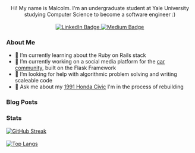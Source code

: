 <div id="intro" align="center">
  Hi! My name is Malcolm. I'm an undergraduate student at Yale University studying Computer Science to become a software engineer :)
  <br><br>
  <div id="badges">
    <a href="https://www.linkedin.com/in/malcolm-keyes/">
      <img src="https://img.shields.io/badge/LinkedIn-blue?style=for-the-badge&logo=linkedin&logoColor=white" alt="LinkedIn Badge" />
    </a>
    <a href="https://medium.com/@malcolm-keyes">
      <img src="https://img.shields.io/badge/Medium-black?style=for-the-badge&logo=medium&logoColor=white" alt="Medium Badge" />
    </a>
  </div>
</div>

### About Me
- 🌱 I’m currently learning about the Ruby on Rails stack
- 🔭 I’m currently working on a social media platform for the [car community](https://github.com/malcolmk181/community), built on the Flask Framework
- 🤔 I’m looking for help with algorithmic problem solving and writing scaleable code
- 💬 Ask me about my [1991 Honda Civic](https://www.instagram.com/malcolms_civics/) I'm in the process of rebuilding

### Blog Posts
<!-- BLOG-POST-LIST:START --><!-- BLOG-POST-LIST:END -->

### Stats
[![GitHub Streak](http://github-readme-streak-stats.herokuapp.com?user=malcolmk181&theme=highcontrast&hide_border=true&date_format=M%20j%5B%2C%20Y%5D)](https://git.io/streak-stats)
<br><br>
[![Top Langs](https://github-readme-stats.vercel.app/api/top-langs/?username=malcolmk181&layout=compact)](https://github.com/anuraghazra/github-readme-stats)


<!--
Inspiration taken from the https://www.sitepoint.com/github-profile-readme/ tutorial :) thank you!
-->

